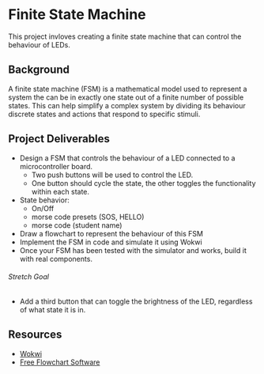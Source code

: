 # Finite State Machine
This project invloves creating a finite state machine that can control the behaviour of LEDs. 

## Background 
A finite state machine (FSM) is a mathematical model used to represent a system the can be in exactly one state out of a finite number of possible states. This can help simplify a complex system by dividing its behaviour discrete states and actions that respond to specific stimuli.  

## Project Deliverables
- Design a FSM that controls the behaviour of a LED connected to a microcontroller board. 
    - Two push buttons will be used to control the LED. 
    - One button should cycle the state, the other toggles the functionality within each state.
- State behavior:
    - On/Off
    - morse code presets (SOS, HELLO)
    - morse code (student name)
- Draw a flowchart to represent the behaviour of this FSM
- Implement the FSM in code and simulate it using Wokwi
- Once your FSM has been tested with the simulator and works, build it with real components. 
 
###### Stretch Goal
- Add a third button that can toggle the brightness of the LED, regardless of what state it is in.

## Resources 
- [Wokwi](https://wokwi.com/)
- [Free Flowchart Software](https://www.draw.io/)
